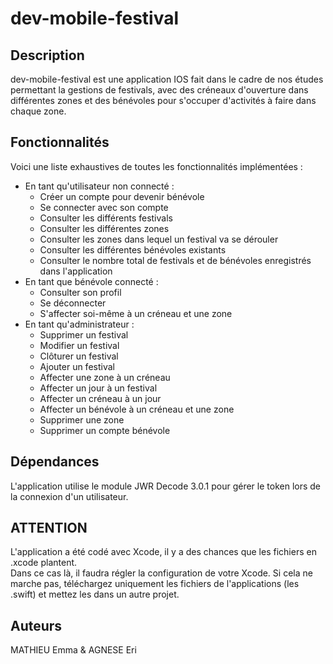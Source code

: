 # dev-mobile-festival

## Description

dev-mobile-festival est une application IOS fait dans le cadre de nos études permettant la gestions de festivals, avec des créneaux d'ouverture dans différentes zones et des bénévoles pour s'occuper d'activités à faire dans chaque zone.

## Fonctionnalités

Voici une liste exhaustives de toutes les fonctionnalités implémentées :

- En tant qu'utilisateur non connecté :
    - Créer un compte pour devenir bénévole
    - Se connecter avec son compte
    - Consulter les différents festivals
    - Consulter les différentes zones
    - Consulter les zones dans lequel un festival va se dérouler
    - Consulter les différentes bénévoles existants
    - Consulter le nombre total de festivals et de bénévoles enregistrés dans l'application
- En tant que bénévole connecté :
    - Consulter son profil
    - Se déconnecter
    - S'affecter soi-même à un créneau et une zone
- En tant qu'administrateur :
    - Supprimer un festival
    - Modifier un festival
    - Clôturer un festival
    - Ajouter un festival
    - Affecter une zone à un créneau
    - Affecter un jour à un festival
    - Affecter un créneau à un jour
    - Affecter un bénévole à un créneau et une zone
    - Supprimer une zone
    - Supprimer un compte bénévole

## Dépendances

L'application utilise le module JWR Decode 3.0.1 pour gérer le token lors de la connexion d'un utilisateur.

## ATTENTION

L'application a été codé avec Xcode, il y a des chances que les fichiers en .xcode plantent.  
Dans ce cas là, il faudra régler la configuration de votre Xcode.
Si cela ne marche pas, téléchargez uniquement les fichiers de l'applications (les .swift) et mettez les dans un autre projet.

## Auteurs

MATHIEU Emma & AGNESE Eri